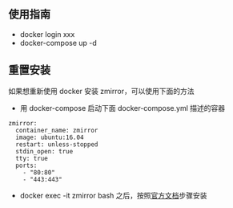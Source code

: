 ## 使用指南
- docker login xxx
- docker-compose up -d

## 重置安装
如果想重新使用 docker 安装 zmirror，可以使用下面的方法

- 用 docker-compose 启动下面 docker-compose.yml 描述的容器

```
zmirror:
  container_name: zmirror
  image: ubuntu:16.04
  restart: unless-stopped
  stdin_open: true
  tty: true
  ports:
    - "80:80"
    - "443:443"
```
- docker exec -it zmirror bash 之后，按照[官方文档](https://github.com/aploium/zmirror-onekey)步骤安装